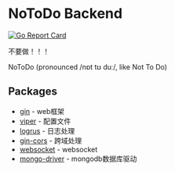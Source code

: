 # NoToDo Backend

[![Go Report Card](https://goreportcard.com/badge/github.com/NoToDoProject/NoToDo)](https://goreportcard.com/report/github.com/NoToDoProject/NoToDo)

不要做！！！

NoToDo (pronounced /nɒt tʊ duː/, like Not To Do)

## Packages

- [gin](https://github.com/gin-gonic/gin) - web框架
- [viper](https://github.com/spf13/viper) - 配置文件
- [logrus](https://github.com/sirupsen/logrus) - 日志处理
- [gin-cors](https://github.com/gin-contrib/cors) - 跨域处理
- [websocket](https://github.com/gorilla/websocket) - websocket
- [mongo-driver](https://pkg.go.dev/go.mongodb.org/mongo-driver/mongo) - mongodb数据库驱动
